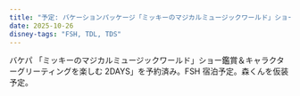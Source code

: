 ```yaml
---
title: "予定: バケーションパッケージ「ミッキーのマジカルミュージックワールド」ショー鑑賞＆キャラクターグリーティングを楽しむ 2DAYS」"
date: 2025-10-26
disney-tags: "FSH, TDL, TDS"
---
```


バケパ 「ミッキーのマジカルミュージックワールド」ショー鑑賞＆キャラクターグリーティングを楽しむ 2DAYS」を予約済み。FSH 宿泊予定。森くんを仮装予定。
